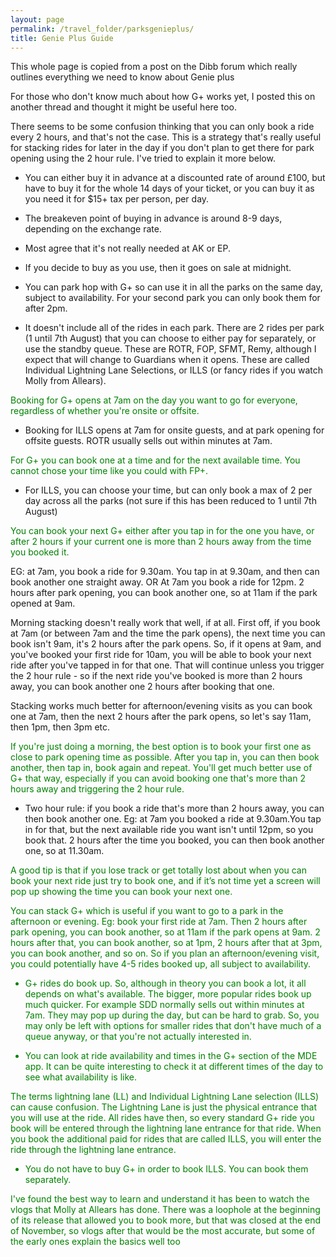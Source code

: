 ```yaml
---
layout: page
permalink: /travel_folder/parksgenieplus/
title: Genie Plus Guide
---
```


This whole page is copied from a post on the Dibb forum which really outlines everything we need to know about Genie plus

For those who don't know much about how G+ works yet, I posted this on another thread and thought it might be useful here too.

There seems to be some confusion thinking that you can only book a ride every 2 hours, and that's not the case. This is a strategy that's really useful for stacking rides for later in the day if you don't plan to get there for park opening using the 2 hour rule. I've tried to explain it more below.

- You can either buy it in advance at a discounted rate of around £100, but have to buy it for the whole 14 days of your ticket, or you can buy it as you need it for $15+ tax per person, per day.

- The breakeven point of buying in advance is around 8-9 days, depending on the exchange rate.
- Most agree that it's not really needed at AK or EP.

- If you decide to buy as you use, then it goes on sale at midnight.

- You can park hop with G+ so can use it in all the parks on the same day, subject to availability. For your second park you can only book them for after 2pm.

- It doesn't include all of the rides in each park. There are 2 rides per park (1 until 7th August) that you can choose to either pay for separately, or use the standby queue. These are ROTR, FOP, SFMT, Remy, although I expect that will change to Guardians when it opens. These are called Individual Lightning Lane Selections, or ILLS (or fancy rides if you watch Molly from Allears).

<span style="color:green">
Booking for G+ opens at 7am on the day you want to go for everyone, regardless of whether you're onsite or offsite.
</span>

- Booking for ILLS opens at 7am for onsite guests, and at park opening for offsite guests. ROTR usually sells out within minutes at 7am.

<span style="color:green">
For G+ you can book one at a time and for the next available time. You cannot chose your time like you could with FP+.
</span>

- For ILLS, you can choose your time, but can only book a max of 2 per day across all the parks (not sure if this has been reduced to 1 until 7th August)

<span style="color:green">
You can book your next G+ either after you tap in for the one you have, or after 2 hours if your current one is more than 2 hours away from the time you booked it.
</span>

EG: at 7am, you book a ride for 9.30am. You tap in at 9.30am, and then can book another one straight away.
OR
At 7am you book a ride for 12pm. 2 hours after park opening, you can book another one, so at 11am if the park opened at 9am.

 
Morning stacking doesn't really work that well, if at all. First off, if you book at 7am (or between 7am and the time the park opens), the next time you can book isn't 9am, it's 2 hours after the park opens. So, if it opens at 9am, and you've booked your first ride for 10am, you will be able to book your next ride after you've tapped in for that one. That will continue unless you trigger the 2 hour rule - so if the next ride you've booked is more than 2 hours away, you can book another one 2 hours after booking that one.

Stacking works much better for afternoon/evening visits as you can book one at 7am, then the next 2 hours after the park opens, so let's say 11am, then 1pm, then 3pm etc.

<span style="color:green">
If you're just doing a morning, the best option is to book your first one as close to park opening time as possible. After you tap in, you can then book another, then tap in, book again and repeat. You'll get much better use of G+ that way, especially if you can avoid booking one that's more than 2 hours away and triggering the 2 hour rule.
</span>


- Two hour rule: if you book a ride that's more than 2 hours away, you can then book another one. Eg: at 7am you booked a ride at 9.30am.You tap in for that, but the next available ride you want isn't until 12pm, so you book that. 2 hours after the time you booked, you can then book another one, so at 11.30am.

<span style="color:green">
A good tip is that if you lose track or get totally lost about when you can book your next ride just try to book one, and if it’s not time yet a screen will pop up showing the time you can book your next one.


You can stack G+ which is useful if you want to go to a park in the afternoon or evening. Eg: book your first ride at 7am. Then 2 hours after park opening, you can book another, so at 11am if the park opens at 9am. 2 hours after that, you can book another, so at 1pm, 2 hours after that at 3pm, you can book another, and so on. So if you plan an afternoon/evening visit, you could potentially have 4-5 rides booked up, all subject to availability.
</span>

- G+ rides do book up. So, although in theory you can book a lot, it all depends on what's available. The bigger, more popular rides book up much quicker. For example SDD normally sells out within minutes at 7am. They may pop up during the day, but can be hard to grab. So, you may only be left with options for smaller rides that don't have much of a queue anyway, or that you're not actually interested in.

- You can look at ride availability and times in the G+ section of the MDE app. It can be quite interesting to check it at different times of the day to see what availability is like.

<span style="color:green">
The terms lightning lane (LL) and Individual Lightning Lane selection (ILLS) can cause confusion. The Lightning Lane is just the physical entrance that you will use at the ride. All rides have then, so every standard G+ ride you book will be entered through the lightning lane entrance for that ride. When you book the additional paid for rides that are called ILLS, you will enter the ride through the lightning lane entrance.
</span>

- You do not have to buy G+ in order to book ILLS. You can book them separately.

I've found the best way to learn and understand it has been to watch the vlogs that Molly at Allears has done. There was a loophole at the beginning of its release that allowed you to book more, but that was closed at the end of November, so vlogs after that would be the most accurate, but some of the early ones explain the basics well too
